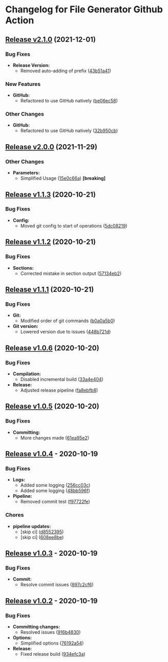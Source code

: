 # Changelog for File Generator Github Action

## [Release v2.1.0](https://github.com/danpetitt/changelog-file-generator/releases/tag/v2.1.0) (2021-12-01)

### Bug Fixes

* **Release Version:**
  * Removed auto-adding of prefix ([43b51a41](https://github.com/danpetitt/changelog-file-generator/commit/43b51a41d18a061443a8e01895331c54456033d8))

### New Features

* **GitHub:**
  * Refactored to use GitHub natively ([be06ec58](https://github.com/danpetitt/changelog-file-generator/commit/be06ec582963f93e28150d0aa9b52b386ce55e90))

### Other Changes

* **GitHub:**
  * Refactored to use GitHub natively ([32b950cb](https://github.com/danpetitt/changelog-file-generator/commit/32b950cb7d309f330aa520133b5f68904c361c33))


## [Release v2.0.0](https://github.com/danpetitt/changelog-file-generator/releases/tag/v2.0.0) (2021-11-29)

### Other Changes

* **Parameters:**
  * Simplified Usage ([15e0c66a](https://github.com/danpetitt/changelog-file-generator/commit/15e0c66a2bc0ed6eebd4c56def0323f8757e3e97)) **[breaking]**


## [Release v1.1.3](https://github.com/danpetitt/changelog-file-generator/releases/tag/v1.1.3) (2020-10-21)

### Bug Fixes

* **Config:**
  * Moved git config to start of operations ([5dc08219](https://github.com/danpetitt/changelog-file-generator/commit/5dc082194d0d51780c129ae035be495a7115dc8a))


## [Release v1.1.2](https://github.com/danpetitt/changelog-file-generator/releases/tag/v1.1.2) (2020-10-21)

### Bug Fixes

* **Sections:**
  * Corrected mistake in section output ([57134eb2](https://github.com/danpetitt/changelog-file-generator/commit/57134eb2cd18bedf65cb9012aff7d6169b018e3e))


## [Release v1.1.1](https://github.com/danpetitt/changelog-file-generator/releases/tag/v1.1.1) (2020-10-21)

### Bug Fixes

* **Git:**
  * Modified order of git commands ([b0a0a5b0](https://github.com/danpetitt/changelog-file-generator/commit/b0a0a5b009f167519bc6110a9c59425b64865dff))
* **Git version:**
  * Lowered version due to issues ([448b721d](https://github.com/danpetitt/changelog-file-generator/commit/448b721d3cfff9acc8e6d9faa257cf8df803d1aa))


## [Release v1.0.6](https://github.com/danpetitt/changelog-file-generator/releases/tag/v1.0.6) (2020-10-20)

### Bug Fixes

* **Compilation:**
  * Disabled incremental build ([33a4e404](https://github.com/danpetitt/changelog-file-generator/commit/33a4e40495facc402cbd715c2d6c1da9a7a12392))
* **Release:**
  * Adjusted release pipeline ([fa8ebfb8](https://github.com/danpetitt/changelog-file-generator/commit/fa8ebfb8cef066ca9d47f159fec12d42ba995ae9))


## [Release v1.0.5](https://github.com/danpetitt/changelog-file-generator/releases/tag/v1.0.5) (2020-10-20)

### Bug Fixes

* **Committing:**
  * More changes made ([61ea95e2](https://github.com/danpetitt/changelog-file-generator/commit/61ea95e29693a568790da081170b000b4a11a431))


## [Release v1.0.4](https://github.com/danpetitt/changelog-file-generator/releases/tag/v1.0.4) - 2020-10-19

### Bug Fixes

* **Logs:**
  * Added some logging ([256cc03c](https://github.com/danpetitt/changelog-file-generator/commit/256cc03c92400e2ea5749679d235ea5c5806d1e9))
  * Added some logging ([48bb596f](https://github.com/danpetitt/changelog-file-generator/commit/48bb596fe3d71754b42e761c4ec60aa930cbc297))
* **Pipeline:**
  * Removed commit test ([f97722fe](https://github.com/danpetitt/changelog-file-generator/commit/f97722fe1c26eb09ff6b6bd5ab7385c6572ac56b))

### Chores

* **pipeline updates:**
  * [skip ci] ([d8552395](https://github.com/danpetitt/changelog-file-generator/commit/d855239548a52517e4489efee6dfeef7624d0f5c))
  * [skip ci] ([608ee8be](https://github.com/danpetitt/changelog-file-generator/commit/608ee8beea0f80e0cc49361b62a55f1168c2a9e2))


## [Release v1.0.3](https://github.com/danpetitt/changelog-file-generator/releases/tag/v1.0.3) - 2020-10-19

### Bug Fixes

* **Commit:**
  * Resolve commit issues ([897c2cf6](https://github.com/danpetitt/changelog-file-generator/commit/897c2cf69a564d3a5f01e805690587a0253d98c1))


## [Release v1.0.2](https://github.com/danpetitt/changelog-file-generator/releases/tag/v1.0.2) - 2020-10-19

### Bug Fixes

* **Committing changes:**
  * Resolved issues ([916b4830](https://github.com/danpetitt/changelog-file-generator/commit/916b4830fbdbce4ceaf3c889e178a981246bda0a))
* **Options:**
  * Simplified options ([76192a54](https://github.com/danpetitt/changelog-file-generator/commit/76192a54d04685ab9206d68ecc7a145e860068a8))
* **Release:**
  * Fixed release build ([934efc3a](https://github.com/danpetitt/changelog-file-generator/commit/934efc3aa80615161da2f1d296b6bc9627177d96))